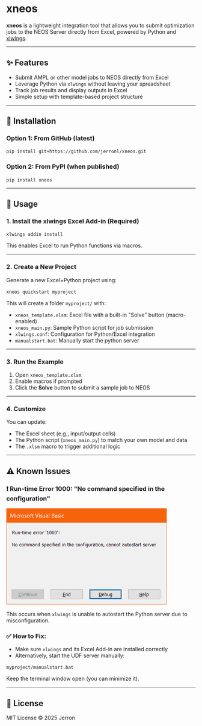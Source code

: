 # xneos

**xneos** is a lightweight integration tool that allows you to submit optimization jobs to the NEOS Server directly from Excel, powered by Python and [xlwings](https://www.xlwings.org/).

---

## ✨ Features

- Submit AMPL or other model jobs to NEOS directly from Excel
- Leverage Python via `xlwings` without leaving your spreadsheet
- Track job results and display outputs in Excel
- Simple setup with template-based project structure

---

## 🚀 Installation

### Option 1: From GitHub (latest)

```
pip install git+https://github.com/jerronl/xneos.git
```

### Option 2: From PyPI (when published)

```
pip install xneos
```

---

## 🧩 Usage

### 1. Install the xlwings Excel Add-in (Required)

```
xlwings addin install
```

This enables Excel to run Python functions via macros.

---

### 2. Create a New Project

Generate a new Excel+Python project using:

```
xneos quickstart myproject
```

This will create a folder `myproject/` with:
- `xneos_template.xlsm`: Excel file with a built-in "Solve" button (macro-enabled)
- `xneos_main.py`: Sample Python script for job submission
- `xlwings.conf`: Configuration for Python/Excel integration
- `manualstart.bat`: Manually start the python server

---

### 3. Run the Example

1. Open `xneos_template.xlsm`
2. Enable macros if prompted
3. Click the **Solve** button to submit a sample job to NEOS

---

### 4. Customize

You can update:
- The Excel sheet (e.g., input/output cells)
- The Python script (`xneos_main.py`) to match your own model and data
- The `.xlsm` macro to trigger additional logic

---

## ⚠️ Known Issues

### ❗ Run-time Error 1000: "No command specified in the configuration"

![Run-time error '1000'](images/error_1000.png)

This occurs when `xlwings` is unable to autostart the Python server due to misconfiguration.

### ✅ How to Fix:

- Make sure `xlwings` and its Excel Add-in are installed correctly
- Alternatively, start the UDF server manually:

```
myproject/manualstart.bat
```

Keep the terminal window open (you can minimize it).

---
## 📄 License

MIT License © 2025 Jerron
